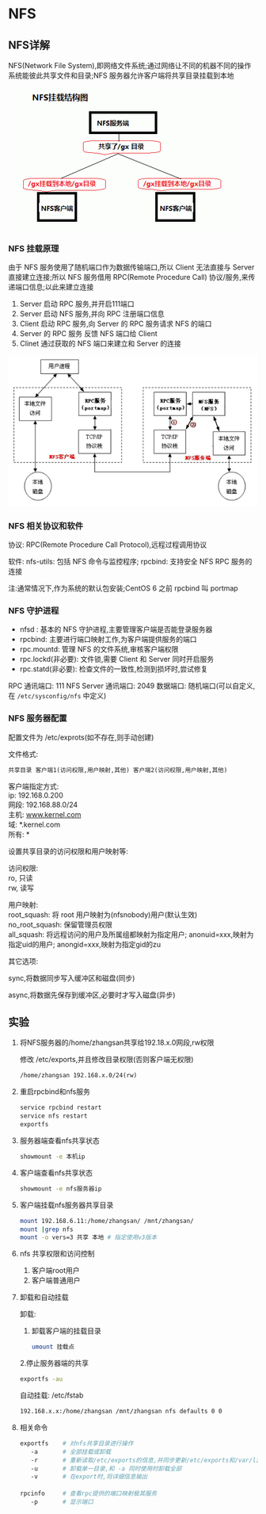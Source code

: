 # NFS

## NFS详解

NFS(Network File System),即网络文件系统;通过网络让不同的机器不同的操作系统能彼此共享文件和目录;NFS 服务器允许客户端将共享目录挂载到本地

![NFS示意图](Pics/NFS.png)

### NFS 挂载原理

由于 NFS 服务使用了随机端口作为数据传输端口,所以 Client 无法直接与 Server 直接建立连接;所以 NFS 服务借用 RPC(Remote Procedure Call) 协议/服务,来传递端口信息;以此来建立连接

1. Server 启动 RPC 服务,并开启111端口
2. Server 启动 NFS 服务,并向 RPC 注册端口信息
3. Client 启动 RPC 服务,向 Server 的 RPC 服务请求 NFS 的端口
4. Server 的 RPC 服务 反馈 NFS 端口给 Client
5. Clinet 通过获取的 NFS 端口来建立和 Server 的连接

![NFS原理](Pics/NFS原理.png)

### NFS 相关协议和软件

协议: RPC(Remote Procedure Call Protocol),远程过程调用协议

软件: nfs-utils: 包括 NFS 命令与监控程序; rpcbind: 支持安全 NFS RPC 服务的连接

注:通常情况下,作为系统的默认包安装;CentOS 6 之前 rpcbind 叫 portmap

### NFS 守护进程

* nfsd : 基本的 NFS 守护进程,主要管理客户端是否能登录服务器
* rpcbind: 主要进行端口映射工作,为客户端提供服务的端口
* rpc.mountd: 管理 NFS 的文件系统,审核客户端权限
* rpc.lockd(非必要): 文件锁,需要 Client 和 Server 同时开启服务
* rpc.statd(非必要): 检查文件的一致性,检测到损坏时,尝试修复

RPC 通讯端口: 111
NFS Server 通讯端口: 2049
数据端口: 随机端口(可以自定义,在 `/etc/sysconfig/nfs` 中定义)

### NFS 服务器配置

配置文件为 /etc/exprots(如不存在,则手动创建)

文件格式:

```txt
共享目录 客户端1(访问权限,用户映射,其他) 客户端2(访问权限,用户映射,其他)
```

客户端指定方式:  
ip: 192.168.0.200  
网段: 192.168.88.0/24  
主机: www.kernel.com  
域: \*.kernel.com  
所有: \*

设置共享目录的访问权限和用户映射等:

访问权限:  
ro, 只读  
rw, 读写

用户映射:  
root_squash: 将 root 用户映射为(nfsnobody)用户(默认生效)  
no_root_squash: 保留管理员权限  
all_squash: 将远程访问的用户及所属组都映射为指定用户;
anonuid=xxx,映射为指定uid的用户;
anongid=xxx,映射为指定gid的zu

其它选项:

sync,将数据同步写入缓冲区和磁盘(同步)

async,将数据先保存到缓冲区,必要时才写入磁盘(异步)

## 实验

1. 将NFS服务器的/home/zhangsan共享给192.18.x.0网段,rw权限  

   修改 /etc/exports,并且修改目录权限(否则客户端无权限)

   ```txt
   /home/zhangsan 192.168.x.0/24(rw)
   ```

2. 重启rpcbind和nfs服务  

   ```bash
   service rpcbind restart
   service nfs restart
   exportfs
   ```

3. 服务器端查看nfs共享状态

   ```bash
   showmount -e 本机ip
   ```

4. 客户端查看nfs共享状态

   ```bash
   showmount -e nfs服务器ip
   ```

5. 客户端挂载nfs服务器共享目录

   ```bash
   mount 192.168.6.11:/home/zhangsan/ /mnt/zhangsan/
   mount |grep nfs
   mount -o vers=3 共享 本地 # 指定使用v3版本
   ```

6. nfs 共享权限和访问控制

   1. 客户端root用户
   2. 客户端普通用户

7. 卸载和自动挂载

   卸载:
   1. 卸载客户端的挂载目录

      ```bash
      umount 挂载点
      ```

   2.停止服务器端的共享

      ```bash
      exportfs -au
      ```

   自动挂载: /etc/fstab

   ```txt
   192.168.x.x:/home/zhangsan /mnt/zhangsan nfs defaults 0 0
   ```

8. 相关命令

   ```bash
   exportfs    # 对nfs共享目录进行操作
      -a       # 全部挂载或卸载
      -r       # 重新读取/etc/exports的信息,并同步更新/etc/exports和/var/lib/nfs/xtab
      -u       # 卸载单一目录,和 -a 同时使用时卸载全部
      -v       # 在export时,将详细信息输出

   rpcinfo     # 查看rpc提供的端口映射极其服务
      -p       # 显示端口
   ```
